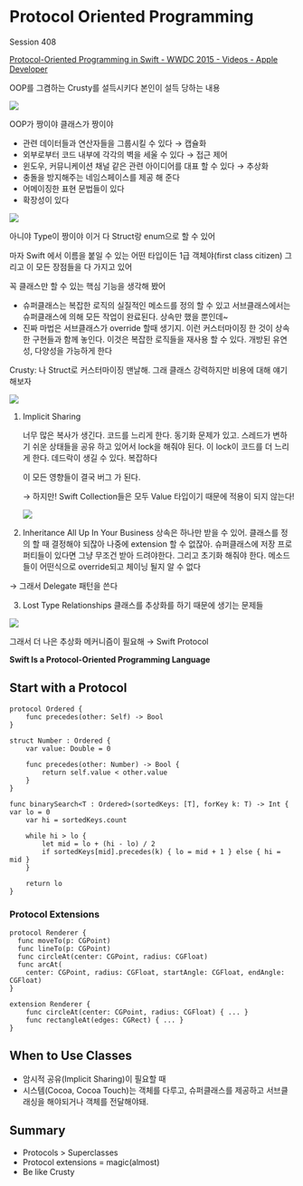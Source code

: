 # Protocol Oriented Programming

Session 408

[Protocol-Oriented Programming in Swift - WWDC 2015 - Videos - Apple Developer](https://developer.apple.com/videos/play/wwdc2015/408/)

OOP를 그켬하는 Crusty를 설득시키다 본인이 설득 당하는 내용

![](Untitled-82569a83-3a28-4b94-9601-4ceb82f82751.png)

OOP가 짱이야 클래스가 짱이야

- 관련 데이터들과 연산자들을 그룹시킬 수 있다 → 캡슐화
- 외부로부터 코드 내부에 각각의 벽을 세울 수 있다 → 접근 제어
- 윈도우, 커뮤니케이션 채널 같은 관련 아이디어를 대표 할 수 있다 → 추상화
- 충돌을 방지해주는 네임스페이스를 제공 해 준다
- 어메이징한 표현 문법들이 있다
- 확장성이 있다

![](Untitled-e9b3fd8e-9042-4006-9a96-be58aab5f415.png)

아니야 Type이 짱이야 이거 다 Struct랑 enum으로 할 수 있어

마자 Swift 에서 이름을 붙일 수 있는 어떤 타입이든 1급 객체야(first class citizen) 그리고 이 모든 장점들을 다 가지고 있어

꼭 클래스만 할 수 있는 핵심 기능을 생각해 봤어

- 슈퍼클래스는 복잡한 로직의 실질적인 메소드를 정의 할 수 있고 서브클래스에서는 슈퍼클래스에 의해 모든 작업이 완료된다. 상속만 했을 뿐인데~
- 진짜 마법은 서브클래스가 override 할때 생기지. 이런 커스터마이징 한 것이 상속한 구현들과 함께 놓인다. 이것은 복잡한 로직들을 재사용 할 수 있다. 개방된 유연성, 다양성을 가능하게 한다

Crusty: 나 Struct로 커스터마이징 맨날해. 그래 클래스 강력하지만 비용에 대해 얘기해보자

![](Untitled-a69ecb1f-0ae6-425e-aec8-dbcd05da644d.png)

1. Implicit Sharing

    너무 많은 복사가 생긴다. 코드를 느리게 한다. 동기화 문제가 있고. 스레드가 변하기 쉬운 상태들을 공유 하고 있어서 lock을 해줘야 된다. 이 lock이 코드를 더 느리게 한다. 데드락이 생길 수 있다. 복잡하다

    이 모든 영향들이 결국 버그 가 된다.

    → 하지만! Swift Collection들은 모두 Value 타입이기 때문에 적용이 되지 않는다!

    ![](Untitled-f9f08688-de78-4957-8e1e-78316d2e501f.png)

2.  Inheritance All Up In Your Business
상속은 하나만 받을 수 있어. 클래스를 정의 할 때 결정해야 되잖아 나중에 extension 할 수 없잖아. 슈퍼클래스에 저장 프로퍼티들이 있다면 그냥 무조건 받아 드려야한다. 그리고 초기화 해줘야 한다. 메소드들이 어떤식으로 override되고 체이닝 될지 알 수 없다

→ 그래서 Delegate 패턴을 쓴다

3.  Lost Type Relationships
클래스를 추상화를 하기 때문에 생기는 문제들

![](Untitled-ab8befe1-5289-4afd-a907-e4faa100954b.png)

그래서 더 나은 추상화 메커니즘이 필요해 → Swift Protocol

**Swift Is a Protocol-Oriented Programming Language**

## Start with a Protocol

    protocol Ordered {
    	func precedes(other: Self) -> Bool
    }
    
    struct Number : Ordered {
    	var value: Double = 0
    	
    	func precedes(other: Number) -> Bool {
    		return self.value < other.value 
    	}
    }

    func binarySearch<T : Ordered>(sortedKeys: [T], forKey k: T) -> Int { var lo = 0
    	var hi = sortedKeys.count
    
    	while hi > lo {
    		let mid = lo + (hi - lo) / 2
    		if sortedKeys[mid].precedes(k) { lo = mid + 1 } else { hi = mid }
    	}
    	
    	return lo 
    }

### Protocol Extensions

    protocol Renderer {
      func moveTo(p: CGPoint)
      func lineTo(p: CGPoint)
      func circleAt(center: CGPoint, radius: CGFloat)
      func arcAt(
        center: CGPoint, radius: CGFloat, startAngle: CGFloat, endAngle: CGFloat)
    }
    
    extension Renderer {
    	func circleAt(center: CGPoint, radius: CGFloat) { ... } 
    	func rectangleAt(edges: CGRect) { ... }
    }

## When to Use Classes

- 암시적 공유(Implicit Sharing)이 필요할 때
- 시스템(Cocoa, Cocoa Touch)는 객체를 다루고, 슈퍼클래스를 제공하고 서브클래싱을 해야되거나 객체를 전달해야돼.

## Summary

- Protocols > Superclasses
- Protocol extensions = magic(almost)
- Be like Crusty